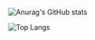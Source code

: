 ![Anurag's GitHub stats](https://github-readme-stats.vercel.app/api?username=SandrZeus&show_icons=true&theme=vue)

![Top Langs](https://github-readme-stats.vercel.app/api/top-langs/?username=SandrZeus&langs_count=9&layout=donut&theme=vue)
